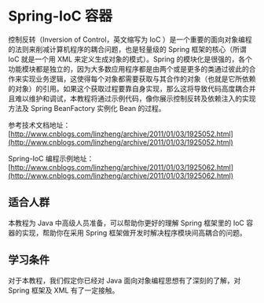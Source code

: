 # Spring-IoC 容器

控制反转（Inversion of Control，英文缩写为 IoC ）是一个重要的面向对象编程的法则来削减计算机程序的耦合问题，也是轻量级的 Spring 框架的核心（所谓 IoC 就是一个用 XML 来定义生成对象的模式）。Spring 的模块化是很强的，各个功能模块都是独立的，因为大多数应用程序都是由两个或是更多的类通过彼此的合作来实现业务逻辑，这使得每个对象都需要获取与其合作的对象（也就是它所依赖的对象）的引用。如果这个获取过程要靠自身实现，那么这将导致代码高度耦合并且难以维护和调试，本教程将通过示例代码，像你展示控制反转及依赖注入的实现方法及 Spring BeanFactory 实例化 Bean 的过程。

参考技术文档地址：[http://www.cnblogs.com/linzheng/archive/2011/01/03/1925052.html](http://www.cnblogs.com/linzheng/archive/2011/01/03/1925052.html)

Spring-IoC 编程示例地址：[http://www.cnblogs.com/linzheng/archive/2011/01/03/1925062.html](http://www.cnblogs.com/linzheng/archive/2011/01/03/1925062.html) 

## 适合人群

本教程为 Java 中高级人员准备，可以帮助你更好的理解 Spring 框架里的 IoC 容器的实现，帮助你在采用 Spring 框架做开发时解决程序模块间高耦合的问题。

## 学习条件

对于本教程，我们假定你已经对 Java 面向对象编程思想有了深刻的了解，对 Spring 框架及 XML 有了一定接触。
